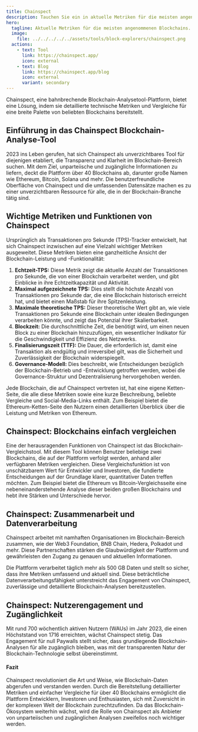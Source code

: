 ```yaml
---
title: Chainspect
description: Tauchen Sie ein in aktuelle Metriken für die meisten angenommenen Blockchains.
hero:
  tagline: Aktuelle Metriken für die meisten angenommenen Blockchains.
  image: 
    file: ../../../../../assets/tools/block-explorers/chainspect.png
  actions:
    - text: Tool
      link: https://chainspect.app/
      icon: external
    - text: Blog
      link: https://chainspect.app/blog
      icon: external
      variant: secondary
---
```


Chainspect, eine bahnbrechende Blockchain-Analysetool-Plattform, bietet eine Lösung, indem sie detaillierte technische Metriken und Vergleiche für eine breite Palette von beliebten Blockchains bereitstellt.

## Einführung in das Chainspect Blockchain-Analyse-Tool
2023 ins Leben gerufen, hat sich Chainspect als unverzichtbares Tool für diejenigen etabliert, die Transparenz und Klarheit im Blockchain-Bereich suchen. Mit dem Ziel, unparteiische und zugängliche Informationen zu liefern, deckt die Plattform über 40 Blockchains ab, darunter große Namen wie Ethereum, Bitcoin, Solana und mehr. Die benutzerfreundliche Oberfläche von Chainspect und die umfassenden Datensätze machen es zu einer unverzichtbaren Ressource für alle, die in der Blockchain-Branche tätig sind.

## Wichtige Metriken und Funktionen von Chainspect
Ursprünglich als Transaktionen pro Sekunde (TPS)-Tracker entwickelt, hat sich Chainspect inzwischen auf eine Vielzahl wichtiger Metriken ausgeweitet. Diese Metriken bieten eine ganzheitliche Ansicht der Blockchain-Leistung und -Funktionalität:

1. **Echtzeit-TPS:** Diese Metrik zeigt die aktuelle Anzahl der Transaktionen pro Sekunde, die von einer Blockchain verarbeitet werden, und gibt Einblicke in ihre Echtzeitkapazität und Aktivität.
2. **Maximal aufgezeichnete TPS:** Dies stellt die höchste Anzahl von Transaktionen pro Sekunde dar, die eine Blockchain historisch erreicht hat, und bietet einen Maßstab für ihre Spitzenleistung.
3. **Maximale theoretische TPS:** Dieser theoretische Wert gibt an, wie viele Transaktionen pro Sekunde eine Blockchain unter idealen Bedingungen verarbeiten könnte, und zeigt das Potenzial ihrer Skalierbarkeit.
4. **Blockzeit:** Die durchschnittliche Zeit, die benötigt wird, um einen neuen Block zu einer Blockchain hinzuzufügen, ein wesentlicher Indikator für die Geschwindigkeit und Effizienz des Netzwerks.
5. **Finalisierungszeit (TTF):** Die Dauer, die erforderlich ist, damit eine Transaktion als endgültig und irreversibel gilt, was die Sicherheit und Zuverlässigkeit der Blockchain widerspiegelt.
6. **Governance-Modell:** Dies beschreibt, wie Entscheidungen bezüglich der Blockchain-Betrieb und -Entwicklung getroffen werden, wobei die Governance-Struktur und Dezentralisierung hervorgehoben werden.

Jede Blockchain, die auf Chainspect vertreten ist, hat eine eigene Ketten-Seite, die alle diese Metriken sowie eine kurze Beschreibung, beliebte Vergleiche und Social-Media-Links enthält. Zum Beispiel bietet die Ethereum-Ketten-Seite den Nutzern einen detaillierten Überblick über die Leistung und Metriken von Ethereum.

## Chainspect: Blockchains einfach vergleichen
Eine der herausragenden Funktionen von Chainspect ist das Blockchain-Vergleichstool. Mit diesem Tool können Benutzer beliebige zwei Blockchains, die auf der Plattform verfolgt werden, anhand aller verfügbaren Metriken vergleichen. Diese Vergleichsfunktion ist von unschätzbarem Wert für Entwickler und Investoren, die fundierte Entscheidungen auf der Grundlage klarer, quantitativer Daten treffen möchten. Zum Beispiel bietet die Ethereum vs Bitcoin-Vergleichsseite eine nebeneinanderstehende Analyse dieser beiden großen Blockchains und hebt ihre Stärken und Unterschiede hervor.

## Chainspect: Zusammenarbeit und Datenverarbeitung
Chainspect arbeitet mit namhaften Organisationen im Blockchain-Bereich zusammen, wie der Web3 Foundation, BNB Chain, Hedera, Polkadot und mehr. Diese Partnerschaften stärken die Glaubwürdigkeit der Plattform und gewährleisten den Zugang zu genauen und aktuellen Informationen.

Die Plattform verarbeitet täglich mehr als 500 GB Daten und stellt so sicher, dass ihre Metriken umfassend und aktuell sind. Diese beträchtliche Datenverarbeitungsfähigkeit unterstreicht das Engagement von Chainspect, zuverlässige und detaillierte Blockchain-Analysen bereitzustellen.

## Chainspect: Nutzerengagement und Zugänglichkeit
Mit rund 700 wöchentlich aktiven Nutzern (WAUs) im Jahr 2023, die einen Höchststand von 1716 erreichten, wächst Chainspect stetig. Das Engagement für null Paywalls stellt sicher, dass grundlegende Blockchain-Analysen für alle zugänglich bleiben, was mit der transparenten Natur der Blockchain-Technologie selbst übereinstimmt.

#### Fazit
Chainspect revolutioniert die Art und Weise, wie Blockchain-Daten abgerufen und verstanden werden. Durch die Bereitstellung detaillierter Metriken und einfacher Vergleiche für über 40 Blockchains ermöglicht die Plattform Entwicklern, Investoren und Enthusiasten, sich mit Zuversicht in der komplexen Welt der Blockchain zurechtzufinden. Da das Blockchain-Ökosystem weiterhin wächst, wird die Rolle von Chainspect als Anbieter von unparteiischen und zugänglichen Analysen zweifellos noch wichtiger werden.